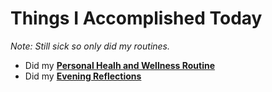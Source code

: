 # Things I Accomplished Today

_Note: Still sick so only did my routines._

- Did my **[Personal Healh and Wellness Routine](../../routines/personal-health-and-wellness-routine-2024-week-6.md)**
- Did my **[Evening Reflections](../../routines/evening-reflections.md)**

